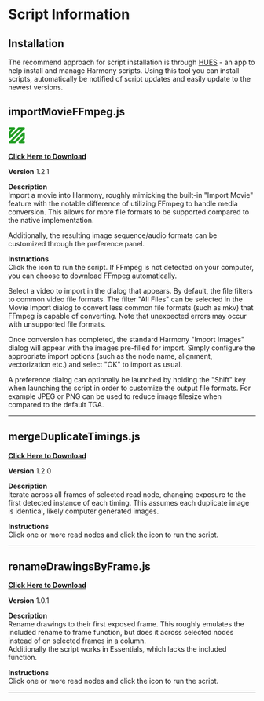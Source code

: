 # Script Information

## Installation

The recommend approach for script installation is through <a href='https://github.com/mchaptel/ExtensionStore/'>HUES</a> - an app to help install and manage Harmony scripts.
Using this tool you can install scripts, automatically be notified of script updates and easily update to the newest versions.

## importMovieFFmpeg.js

<img src="script-icons/importMovieFFmpeg.png" width="35" height="35">

[**Click Here to Download**](https://github.com/bob-ross27/toonboom/raw/main/dist/importMovieFFmpeg.zip)

**Version** 1.2.1

**Description**  
 Import a movie into Harmony, roughly mimicking the built-in "Import Movie" feature with the notable difference of utilizing FFmpeg to handle media conversion. This allows for more file formats to be supported compared to the native implementation.

Additionally, the resulting image sequence/audio formats can be customized through the preference panel.

**Instructions**  
 Click the icon to run the script. If FFmpeg is not detected on your computer, you can choose to download FFmpeg automatically.

Select a video to import in the dialog that appears. By default, the file filters to common video file formats. The filter "All Files" can be selected in the Movie Import dialog to convert less common file formats (such as mkv) that FFmpeg is capable of converting. Note that unexpected errors may occur with unsupported file formats.

Once conversion has completed, the standard Harmony "Import Images" dialog will appear with the images pre-filled for import. Simply configure the appropriate import options (such as the node name, alignment, vectorization etc.) and select "OK" to import as usual.

A preference dialog can optionally be launched by holding the "Shift" key when launching the script in order to customize the output file formats. For example JPEG or PNG can be used to reduce image filesize when compared to the default TGA.

---

## mergeDuplicateTimings.js

<!-- <img src="script-icons/mergeDuplicateTimings.png" width="35" height="35"> -->

[**Click Here to Download**](https://github.com/bob-ross27/toonboom/raw/main/dist/mergeDuplicateTimings.zip)

**Version** 1.2.0

**Description**  
 Iterate across all frames of selected read node, changing exposure to the first detected instance of each timing. This assumes each duplicate image is identical, likely computer generated images.

**Instructions**  
 Click one or more read nodes and click the icon to run the script.

---

## renameDrawingsByFrame.js

<!-- <img src="script-icons/renameDrawingsByFrame.png" width="35" height="35"> -->

[**Click Here to Download**](https://github.com/bob-ross27/toonboom/raw/main/dist/renameDrawingsByFrame.zip)

**Version** 1.0.1

**Description**  
Rename drawings to their first exposed frame. This roughly emulates the included rename to frame function, but does it across selected nodes instead of on selected frames in a column.  
Additionally the script works in Essentials, which lacks the included function.

**Instructions**  
 Click one or more read nodes and click the icon to run the script.

---
